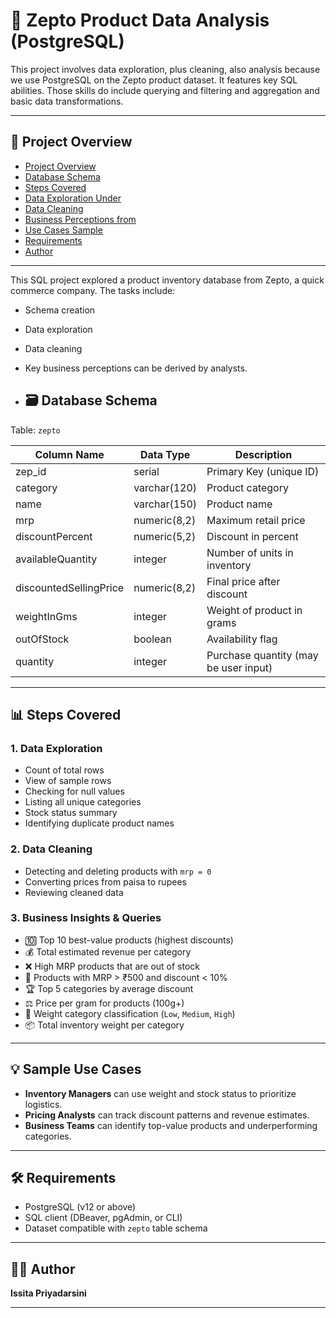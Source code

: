 # 🛒 Zepto Product Data Analysis (PostgreSQL)


This project involves data exploration, plus cleaning, also analysis because we use PostgreSQL on the Zepto product dataset. It features key SQL abilities. Those skills do include querying and filtering and aggregation and basic data transformations.

---
## 📌 Project Overview  
- [Project Overview](#project-overview)
- [Database Schema](#database-schema)
- [Steps Covered](#steps-covered)
- [Data Exploration Under](#1-data-exploration)
- [Data Cleaning](#2-data-cleaning)
- [Business Perceptions from](#3-business-perceptions---queries)
- [Use Cases Sample](#sample-use-cases)
- [Requirements](#requirements)
- [Author](#author)

---

This SQL project explored a product inventory database from Zepto, a quick commerce company. The tasks include:
- Schema creation
- Data exploration
- Data cleaning
- Key business perceptions can be derived by analysts.

- ## 🗃️ Database Schema

Table: `zepto`

| Column Name            | Data Type     | Description                       |
|------------------------|---------------|-----------------------------------|
| zep_id                 | serial        | Primary Key (unique ID)          |
| category               | varchar(120)  | Product category                 |
| name                   | varchar(150)  | Product name                     |
| mrp                    | numeric(8,2)  | Maximum retail price             |
| discountPercent        | numeric(5,2)  | Discount in percent              |
| availableQuantity      | integer       | Number of units in inventory     |
| discountedSellingPrice | numeric(8,2)  | Final price after discount       |
| weightInGms            | integer       | Weight of product in grams       |
| outOfStock             | boolean       | Availability flag                |
| quantity               | integer       | Purchase quantity (may be user input)|

---

## 📊 Steps Covered

### 1. Data Exploration

- Count of total rows
- View of sample rows
- Checking for null values
- Listing all unique categories
- Stock status summary
- Identifying duplicate product names

### 2. Data Cleaning

- Detecting and deleting products with `mrp = 0`
- Converting prices from paisa to rupees
- Reviewing cleaned data

### 3. Business Insights & Queries

- 🔟 Top 10 best-value products (highest discounts)
- 💰 Total estimated revenue per category
- ❌ High MRP products that are out of stock
- 🎯 Products with MRP > ₹500 and discount < 10%
- 🏆 Top 5 categories by average discount
- ⚖️ Price per gram for products (100g+)
- 🧱 Weight category classification (`Low`, `Medium`, `High`)
- 📦 Total inventory weight per category

---
## 💡 Sample Use Cases

- **Inventory Managers** can use weight and stock status to prioritize logistics.
- **Pricing Analysts** can track discount patterns and revenue estimates.
- **Business Teams** can identify top-value products and underperforming categories.

---

## 🛠 Requirements

- PostgreSQL (v12 or above)
- SQL client (DBeaver, pgAdmin, or CLI)
- Dataset compatible with `zepto` table schema

---

## 👩‍💻 Author

**Issita Priyadarsini**

---
